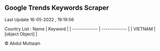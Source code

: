 

## Google Trends Keywords Scraper 
 
Last Update 16-05-2022 , 19:19:56

Country List :
 Name  | Keyword |
| ------------- | ------------- |
| VIETNAM | [object Object] |



© Abdul Muttaqin 
